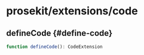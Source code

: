 # prosekit/extensions/code

## defineCode {#define-code}

```ts
function defineCode(): CodeExtension
```
